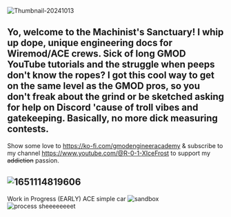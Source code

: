 ![Thumbnail-20241013](https://github.com/user-attachments/assets/1ae7b248-4401-4761-adb4-cec097ffb3aa)

Yo, welcome to the Machinist's Sanctuary! I whip up dope, unique engineering docs for Wiremod/ACE crews. Sick of long GMOD YouTube tutorials and the struggle when peeps don't know the ropes? I got this cool way to get on the same level as the GMOD pros, so you don't freak about the grind or be sketched asking for help on Discord 'cause of troll vibes and gatekeeping. Basically, no more dick measuring contests.
---------------------------------------------------------------
Show some love to https://ko-fi.com/gmodengineeracademy & subscribe to my channel https://www.youtube.com/@R-0-1-XIceFrost to support my ~~addiction~~ passion.

![1651114819606](https://github.com/user-attachments/assets/850917d8-0bc1-443b-8f8e-1bfa7ac24fd5)
--------------------------------------------------
Work in Progress (EARLY) ACE simple car 
![sandbox](https://github.com/user-attachments/assets/4cf3c5d6-d46d-4433-9694-44b27dbb928e)
![process sheeeeeeeet](https://github.com/user-attachments/assets/700e5d0d-2604-45bd-80fa-185df08962a7)
